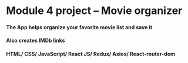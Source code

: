 # Module 4 project – Movie organizer
#### The App helps organize your favorite movie list and save it
#### Also creates IMDb links
#### HTML/ CSS/ JavaScript/ React JS/ Redux/ Axios/ React-router-dom
